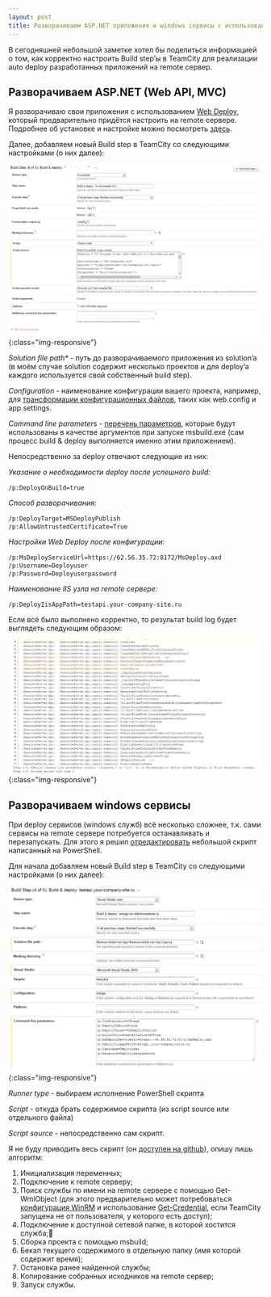 ```yaml
---
layout: post
title: Разворачиваем ASP.NET приложения и windows сервисы с использованием TeamCity
---
```


В сегодняшней небольшой заметке хотел бы поделиться информацией о том, как корректно настроить Build step’ы в TeamCity для реализации auto deploy разработанных приложений на remote сервер.

## Разворачиваем ASP.NET (Web API, MVC)

Я разворачиваю свои приложения с использованием [Web Deploy](https://www.iis.net/downloads/microsoft/web-deploy), который предварительно придётся настроить на remote сервере. Подробнее об установке и настройке можно посмотреть [здесь](https://www.iis.net/learn/install/installing-publishing-technologies/installing-and-configuring-web-deploy-on-iis-80-or-later).

Далее, добавляем новый Build step в TeamCity со следующими настройками (о них далее):

![mt command](/images/post/build_deploy_teamcity_solution.png){:class="img-responsive"}

_Solution file path*_ - путь до разворачиваемого приложения из solution’a (в моём случае solution содержит несколько проектов и для deploy’a каждого используется свой собственный build step).

_Configuration_ - наименование конфигурации вашего проекта, например, для [трансформации конфигурационных файлов](https://msdn.microsoft.com/ru-ru/library/dd465318(v=vs.100).aspx), таких как web.config и app.settings.

_Command line parameters_ - [перечень параметров](https://msdn.microsoft.com/en-us/library/microsoft.teamfoundation.build.workflow.activities.msbuild(v=vs.120).aspx), которые будут использованы в качестве аргументов при запуске msbuild.exe (сам процесс build & deploy выполняется именно этим приложением).

Непосредственно за deploy отвечают следующие из них:

_Указание о необходимости deploy после успешного build:_

```
/p:DeployOnBuild=true
```

_Способ разворачивания:_

```
/p:DeployTarget=MSDeployPublish
/p:AllowUntrustedCertificate=True
```

_Настройки Web Deploy после конфигурации:_

```
/p:MsDeployServiceUrl=https://62.56.35.72:8172/MsDeploy.axd
/p:Username=Deployuser
/p:Password=Deployuserpassword
```

_Наименование IIS узла на remote сервере:_

```
/p:DeployIisAppPath=testapi.your-company-site.ru
```

Если всё было выполнено корректно, то результат build log будет выглядеть следующим образом:

![mt command](/images/post/build_deploy_solution_service_output.png){:class="img-responsive"}

## Разворачиваем windows сервисы

При deploy сервисов (windows служб) всё несколько сложнее, т.к. сами сервисы на remote сервере потребуется останавливать и перезапускать. Для этого я решил [отредактировать](https://github.com/ialekseev/DeployRemoteServiceExample/blob/master/deploy_remote_service.ps1) небольшой скрипт написанный на PowerShell.

Для начала добавляем новый Build step в TeamCity со следующими настройками (о них далее):

![mt command](/images/post/build_deploy_teamcity_service.png){:class="img-responsive"}

_Runner type_ - выбираем исполнение PowerShell скрипта

_Script_ - откуда брать содержимое скрипта (из script source или отдельного файла)

_Script source_ - непосредственно сам скрипт.

Я не буду приводить весь скрипт (он [доступен на github](https://github.com/FSou1/DeployWindowsServiceToRemoteServiceExample/blob/master/deploy_windows_service.ps1)), опишу лишь алгоритм:

1. Инициализация переменных;
2. Подключение к remote серверу;
3. Поиск службы по имени на remote сервере с помощью Get-WmiObject (для этого предварительно может потребоваться [конфигурация WinRM](https://technet.microsoft.com/ru-ru/library/hh921475(v=ws.11).aspx) и использование [Get-Credential](https://msdn.microsoft.com/en-us/powershell/reference/5.1/microsoft.powershell.security/get-credential), если TeamCity запущена не от пользователя, у которого есть доступ);
4. Подключение к доступной сетевой папке, в которой хостится служба;
5. Сборка проекта с помощью msbuild;
6. Бекап текущего содержимого в отдельную папку (имя которой содержит время);
7. Остановка ранее найденной службы;
8. Копирование собранных исходников на remote сервер;
9. Запуск службы.









